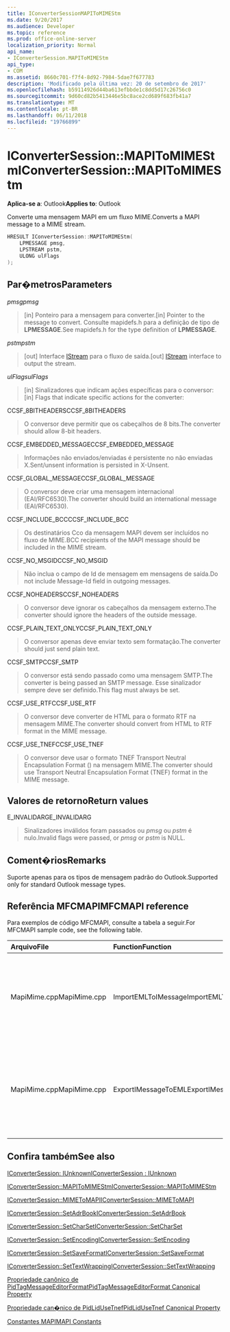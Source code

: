 ```yaml
---
title: IConverterSessionMAPIToMIMEStm
ms.date: 9/20/2017
ms.audience: Developer
ms.topic: reference
ms.prod: office-online-server
localization_priority: Normal
api_name:
- IConverterSession.MAPIToMIMEStm
api_type:
- COM
ms.assetid: 8660c701-f7f4-8d92-7984-5dae7f677783
description: 'Modificado pela última vez: 20 de setembro de 2017'
ms.openlocfilehash: b59114926d44ba613efbbde1c8dd5d17c26756c0
ms.sourcegitcommit: 9d60cd82b5413446e5bc8ace2cd689f683fb41a7
ms.translationtype: MT
ms.contentlocale: pt-BR
ms.lasthandoff: 06/11/2018
ms.locfileid: "19766899"
---
```

# <a name="iconvertersessionmapitomimestm"></a><span data-ttu-id="9001f-103">IConverterSession::MAPIToMIMEStm</span><span class="sxs-lookup"><span data-stu-id="9001f-103">IConverterSession::MAPIToMIMEStm</span></span>
 
  
<span data-ttu-id="9001f-104">**Aplica-se a**: Outlook</span><span class="sxs-lookup"><span data-stu-id="9001f-104">**Applies to**: Outlook</span></span> 
  
<span data-ttu-id="9001f-105">Converte uma mensagem MAPI em um fluxo MIME.</span><span class="sxs-lookup"><span data-stu-id="9001f-105">Converts a MAPI message to a MIME stream.</span></span>
  
```cpp
HRESULT IConverterSession::MAPIToMIMEStm( 
    LPMESSAGE pmsg, 
    LPSTREAM pstm, 
    ULONG ulFlags 
);
```

## <a name="parameters"></a><span data-ttu-id="9001f-106">Par�metros</span><span class="sxs-lookup"><span data-stu-id="9001f-106">Parameters</span></span>

 <span data-ttu-id="9001f-107">_pmsg_</span><span class="sxs-lookup"><span data-stu-id="9001f-107">_pmsg_</span></span>
  
> <span data-ttu-id="9001f-108">[in] Ponteiro para a mensagem para converter.</span><span class="sxs-lookup"><span data-stu-id="9001f-108">[in] Pointer to the message to convert.</span></span> <span data-ttu-id="9001f-109">Consulte mapidefs.h para a definição de tipo de **LPMESSAGE**.</span><span class="sxs-lookup"><span data-stu-id="9001f-109">See mapidefs.h for the type definition of **LPMESSAGE**.</span></span>
    
 <span data-ttu-id="9001f-110">_pstm_</span><span class="sxs-lookup"><span data-stu-id="9001f-110">_pstm_</span></span>
  
> <span data-ttu-id="9001f-111">[out] Interface [IStream](http://msdn.microsoft.com/pt-br/library/aa380034%28VS.85%29.aspx) para o fluxo de saída.</span><span class="sxs-lookup"><span data-stu-id="9001f-111">[out] [IStream](http://msdn.microsoft.com/pt-br/library/aa380034%28VS.85%29.aspx) interface to output the stream.</span></span> 
    
 <span data-ttu-id="9001f-112">_ulFlags_</span><span class="sxs-lookup"><span data-stu-id="9001f-112">_ulFlags_</span></span>
  
>  <span data-ttu-id="9001f-113">[in] Sinalizadores que indicam ações específicas para o conversor:</span><span class="sxs-lookup"><span data-stu-id="9001f-113">[in] Flags that indicate specific actions for the converter:</span></span> 
    
<span data-ttu-id="9001f-114">CCSF_8BITHEADERS</span><span class="sxs-lookup"><span data-stu-id="9001f-114">CCSF_8BITHEADERS</span></span>
  
> <span data-ttu-id="9001f-115">O conversor deve permitir que os cabeçalhos de 8 bits.</span><span class="sxs-lookup"><span data-stu-id="9001f-115">The converter should allow 8-bit headers.</span></span>
    
<span data-ttu-id="9001f-116">CCSF_EMBEDDED_MESSAGE</span><span class="sxs-lookup"><span data-stu-id="9001f-116">CCSF_EMBEDDED_MESSAGE</span></span>
  
> <span data-ttu-id="9001f-117">Informações não enviados/enviadas é persistente no não enviadas X.</span><span class="sxs-lookup"><span data-stu-id="9001f-117">Sent/unsent information is persisted in X-Unsent.</span></span>
    
<span data-ttu-id="9001f-118">CCSF_GLOBAL_MESSAGE</span><span class="sxs-lookup"><span data-stu-id="9001f-118">CCSF_GLOBAL_MESSAGE</span></span>
  
> <span data-ttu-id="9001f-119">O conversor deve criar uma mensagem internacional (EAI/RFC6530).</span><span class="sxs-lookup"><span data-stu-id="9001f-119">The converter should build an international message (EAI/RFC6530).</span></span>
    
<span data-ttu-id="9001f-120">CCSF_INCLUDE_BCC</span><span class="sxs-lookup"><span data-stu-id="9001f-120">CCSF_INCLUDE_BCC</span></span>
  
> <span data-ttu-id="9001f-121">Os destinatários Cco da mensagem MAPI devem ser incluídos no fluxo de MIME.</span><span class="sxs-lookup"><span data-stu-id="9001f-121">BCC recipients of the MAPI message should be included in the MIME stream.</span></span>
    
<span data-ttu-id="9001f-122">CCSF_NO_MSGID</span><span class="sxs-lookup"><span data-stu-id="9001f-122">CCSF_NO_MSGID</span></span>
  
> <span data-ttu-id="9001f-123">Não inclua o campo de Id de mensagem em mensagens de saída.</span><span class="sxs-lookup"><span data-stu-id="9001f-123">Do not include Message-Id field in outgoing messages.</span></span>
    
<span data-ttu-id="9001f-124">CCSF_NOHEADERS</span><span class="sxs-lookup"><span data-stu-id="9001f-124">CCSF_NOHEADERS</span></span>
  
> <span data-ttu-id="9001f-125">O conversor deve ignorar os cabeçalhos da mensagem externo.</span><span class="sxs-lookup"><span data-stu-id="9001f-125">The converter should ignore the headers of the outside message.</span></span>
    
<span data-ttu-id="9001f-126">CCSF_PLAIN_TEXT_ONLY</span><span class="sxs-lookup"><span data-stu-id="9001f-126">CCSF_PLAIN_TEXT_ONLY</span></span>
  
> <span data-ttu-id="9001f-127">O conversor apenas deve enviar texto sem formatação.</span><span class="sxs-lookup"><span data-stu-id="9001f-127">The converter should just send plain text.</span></span>
    
<span data-ttu-id="9001f-128">CCSF_SMTP</span><span class="sxs-lookup"><span data-stu-id="9001f-128">CCSF_SMTP</span></span>
  
> <span data-ttu-id="9001f-129">O conversor está sendo passado como uma mensagem SMTP.</span><span class="sxs-lookup"><span data-stu-id="9001f-129">The converter is being passed an SMTP message.</span></span> <span data-ttu-id="9001f-130">Esse sinalizador sempre deve ser definido.</span><span class="sxs-lookup"><span data-stu-id="9001f-130">This flag must always be set.</span></span>
    
<span data-ttu-id="9001f-131">CCSF_USE_RTF</span><span class="sxs-lookup"><span data-stu-id="9001f-131">CCSF_USE_RTF</span></span>
  
> <span data-ttu-id="9001f-132">O conversor deve converter de HTML para o formato RTF na mensagem MIME.</span><span class="sxs-lookup"><span data-stu-id="9001f-132">The converter should convert from HTML to RTF format in the MIME message.</span></span>
    
<span data-ttu-id="9001f-133">CCSF_USE_TNEF</span><span class="sxs-lookup"><span data-stu-id="9001f-133">CCSF_USE_TNEF</span></span>
  
> <span data-ttu-id="9001f-134">O conversor deve usar o formato TNEF Transport Neutral Encapsulation Format () na mensagem MIME.</span><span class="sxs-lookup"><span data-stu-id="9001f-134">The converter should use Transport Neutral Encapsulation Format (TNEF) format in the MIME message.</span></span>
    
## <a name="return-values"></a><span data-ttu-id="9001f-135">Valores de retorno</span><span class="sxs-lookup"><span data-stu-id="9001f-135">Return values</span></span>

<span data-ttu-id="9001f-136">E_INVALIDARG</span><span class="sxs-lookup"><span data-stu-id="9001f-136">E_INVALIDARG</span></span>
  
> <span data-ttu-id="9001f-137">Sinalizadores inválidos foram passados ou *pmsg* ou *pstm* é nulo.</span><span class="sxs-lookup"><span data-stu-id="9001f-137">Invalid flags were passed, or  *pmsg*  or  *pstm*  is NULL.</span></span> 
    
## <a name="remarks"></a><span data-ttu-id="9001f-138">Coment�rios</span><span class="sxs-lookup"><span data-stu-id="9001f-138">Remarks</span></span>

<span data-ttu-id="9001f-139">Suporte apenas para os tipos de mensagem padrão do Outlook.</span><span class="sxs-lookup"><span data-stu-id="9001f-139">Supported only for standard Outlook message types.</span></span>
  
## <a name="mfcmapi-reference"></a><span data-ttu-id="9001f-140">Referência MFCMAPI</span><span class="sxs-lookup"><span data-stu-id="9001f-140">MFCMAPI reference</span></span>

<span data-ttu-id="9001f-141">Para exemplos de código MFCMAPI, consulte a tabela a seguir.</span><span class="sxs-lookup"><span data-stu-id="9001f-141">For MFCMAPI sample code, see the following table.</span></span>
  
|<span data-ttu-id="9001f-142">**Arquivo**</span><span class="sxs-lookup"><span data-stu-id="9001f-142">**File**</span></span>|<span data-ttu-id="9001f-143">**Function**</span><span class="sxs-lookup"><span data-stu-id="9001f-143">**Function**</span></span>|<span data-ttu-id="9001f-144">**Comment**</span><span class="sxs-lookup"><span data-stu-id="9001f-144">**Comment**</span></span>|
|:-----|:-----|:-----|
|<span data-ttu-id="9001f-145">MapiMime.cpp</span><span class="sxs-lookup"><span data-stu-id="9001f-145">MapiMime.cpp</span></span>  <br/> |<span data-ttu-id="9001f-146">ImportEMLToIMessage</span><span class="sxs-lookup"><span data-stu-id="9001f-146">ImportEMLToIMessage</span></span>  <br/> |<span data-ttu-id="9001f-147">MFCMAPI usa MimeToMAPI para converter um arquivo EML em uma mensagem MAPI.</span><span class="sxs-lookup"><span data-stu-id="9001f-147">MFCMAPI uses MimeToMAPI to convert an EML file to a MAPI message.</span></span>  <br/> |
|<span data-ttu-id="9001f-148">MapiMime.cpp</span><span class="sxs-lookup"><span data-stu-id="9001f-148">MapiMime.cpp</span></span>  <br/> |<span data-ttu-id="9001f-149">ExportIMessageToEML</span><span class="sxs-lookup"><span data-stu-id="9001f-149">ExportIMessageToEML</span></span>  <br/> |<span data-ttu-id="9001f-150">MFCMAPI usa MAPIToMIMEStm para converter uma mensagem MAPI em um arquivo EML.</span><span class="sxs-lookup"><span data-stu-id="9001f-150">MFCMAPI uses MAPIToMIMEStm to convert a MAPI message to an EML file.</span></span>  <br/> |
   
## <a name="see-also"></a><span data-ttu-id="9001f-151">Confira também</span><span class="sxs-lookup"><span data-stu-id="9001f-151">See also</span></span>



[<span data-ttu-id="9001f-152">IConverterSession: IUnknown</span><span class="sxs-lookup"><span data-stu-id="9001f-152">IConverterSession : IUnknown</span></span>](iconvertersessioniunknown.md)
  
[<span data-ttu-id="9001f-153">IConverterSession::MAPIToMIMEStm</span><span class="sxs-lookup"><span data-stu-id="9001f-153">IConverterSession::MAPIToMIMEStm</span></span>](iconvertersession-mapitomimestm.md)
  
[<span data-ttu-id="9001f-154">IConverterSession::MIMEToMAPI</span><span class="sxs-lookup"><span data-stu-id="9001f-154">IConverterSession::MIMEToMAPI</span></span>](iconvertersession-mimetomapi.md)
  
[<span data-ttu-id="9001f-155">IConverterSession::SetAdrBook</span><span class="sxs-lookup"><span data-stu-id="9001f-155">IConverterSession::SetAdrBook</span></span>](iconvertersession-setadrbook.md)
  
[<span data-ttu-id="9001f-156">IConverterSession::SetCharSet</span><span class="sxs-lookup"><span data-stu-id="9001f-156">IConverterSession::SetCharSet</span></span>](iconvertersession-setcharset.md)
  
[<span data-ttu-id="9001f-157">IConverterSession::SetEncoding</span><span class="sxs-lookup"><span data-stu-id="9001f-157">IConverterSession::SetEncoding</span></span>](iconvertersession-setencoding.md)
  
[<span data-ttu-id="9001f-158">IConverterSession::SetSaveFormat</span><span class="sxs-lookup"><span data-stu-id="9001f-158">IConverterSession::SetSaveFormat</span></span>](iconvertersession-setsaveformat.md)
  
[<span data-ttu-id="9001f-159">IConverterSession::SetTextWrapping</span><span class="sxs-lookup"><span data-stu-id="9001f-159">IConverterSession::SetTextWrapping</span></span>](iconvertersession-settextwrapping.md)
  
[<span data-ttu-id="9001f-160">Propriedade canônico de PidTagMessageEditorFormat</span><span class="sxs-lookup"><span data-stu-id="9001f-160">PidTagMessageEditorFormat Canonical Property</span></span>](pidtagmessageeditorformat-canonical-property.md)
  
[<span data-ttu-id="9001f-161">Propriedade can�nico de PidLidUseTnef</span><span class="sxs-lookup"><span data-stu-id="9001f-161">PidLidUseTnef Canonical Property</span></span>](pidlidusetnef-canonical-property.md)


[<span data-ttu-id="9001f-162">Constantes MAPI</span><span class="sxs-lookup"><span data-stu-id="9001f-162">MAPI Constants</span></span>](mapi-constants.md)

